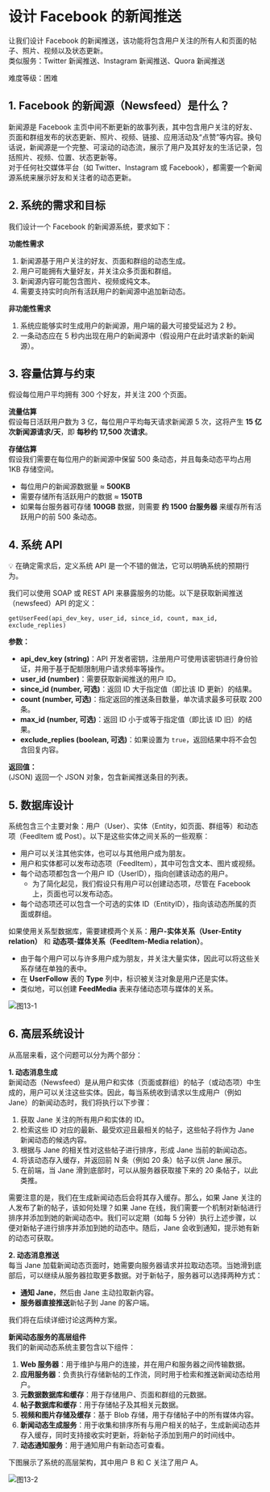 # 设计 Facebook 的新闻推送  

让我们设计 Facebook 的新闻推送，该功能将包含用户关注的所有人和页面的帖子、照片、视频以及状态更新。  
类似服务：Twitter 新闻推送、Instagram 新闻推送、Quora 新闻推送  

难度等级：困难  

## 1. Facebook 的新闻源（Newsfeed）是什么？  
新闻源是 Facebook 主页中间不断更新的故事列表，其中包含用户关注的好友、页面和群组发布的状态更新、照片、视频、链接、应用活动及“点赞”等内容。换句话说，新闻源是一个完整、可滚动的动态流，展示了用户及其好友的生活记录，包括照片、视频、位置、状态更新等。  
对于任何社交媒体平台（如 Twitter、Instagram 或 Facebook），都需要一个新闻源系统来展示好友和关注者的动态更新。  

## 2. 系统的需求和目标  
我们设计一个 Facebook 的新闻源系统，要求如下：  

**功能性需求**  
1. 新闻源基于用户关注的好友、页面和群组的动态生成。  
2. 用户可能拥有大量好友，并关注众多页面和群组。  
3. 新闻源内容可能包含图片、视频或纯文本。  
4. 需要支持实时向所有活跃用户的新闻源中追加新动态。  

**非功能性需求**  
1. 系统应能够实时生成用户的新闻源，用户端的最大可接受延迟为 2 秒。  
2. 一条动态应在 5 秒内出现在用户的新闻源中（假设用户在此时请求新的新闻源）。  

## 3. 容量估算与约束  
假设每位用户平均拥有 300 个好友，并关注 200 个页面。  

**流量估算**  
假设每日活跃用户数为 3 亿，每位用户平均每天请求新闻源 5 次，这将产生 **15 亿次新闻源请求/天**，即 **每秒约 17,500 次请求**。  

**存储估算**  
假设我们需要在每位用户的新闻源中保留 500 条动态，并且每条动态平均占用 1KB 存储空间。  
- 每位用户的新闻源数据量 ≈ **500KB**  
- 需要存储所有活跃用户的数据 ≈ **150TB**  
- 如果每台服务器可存储 **100GB** 数据，则需要 **约 1500 台服务器** 来缓存所有活跃用户的前 500 条动态。

## 4. 系统 API  

💡 在确定需求后，定义系统 API 是一个不错的做法，它可以明确系统的预期行为。  

我们可以使用 SOAP 或 REST API 来暴露服务的功能。以下是获取新闻推送（newsfeed）API 的定义：  

```
getUserFeed(api_dev_key, user_id, since_id, count, max_id, exclude_replies)
```

**参数：**  
- **api_dev_key (string)**：API 开发者密钥，注册用户可使用该密钥进行身份验证，并用于基于配额限制用户请求频率等操作。  
- **user_id (number)**：需要获取新闻推送的用户 ID。  
- **since_id (number, 可选)**：返回 ID 大于指定值（即比该 ID 更新）的结果。  
- **count (number, 可选)**：指定返回的推送条目数量，单次请求最多可获取 200 条。  
- **max_id (number, 可选)**：返回 ID 小于或等于指定值（即比该 ID 旧）的结果。  
- **exclude_replies (boolean, 可选)**：如果设置为 `true`，返回结果中将不会包含回复内容。  

**返回值：**  
(JSON) 返回一个 JSON 对象，包含新闻推送条目的列表。

## 5. 数据库设计  

系统包含三个主要对象：用户（User）、实体（Entity，如页面、群组等）和动态项（FeedItem 或 Post）。以下是这些实体之间关系的一些观察：  

- 用户可以关注其他实体，也可以与其他用户成为朋友。  
- 用户和实体都可以发布动态项（FeedItem），其中可包含文本、图片或视频。  
- 每个动态项都包含一个用户 ID（UserID），指向创建该动态的用户。  
  - 为了简化起见，我们假设只有用户可以创建动态项，尽管在 Facebook 上，页面也可以发布动态。  
- 每个动态项还可以包含一个可选的实体 ID（EntityID），指向该动态所属的页面或群组。  

如果使用关系型数据库，需要建模两个关系：**用户-实体关系（User-Entity relation）** 和 **动态项-媒体关系（FeedItem-Media relation）**。  
- 由于每个用户可以与许多用户成为朋友，并关注大量实体，因此可以将这些关系存储在单独的表中。  
- 在 **UserFollow** 表的 **Type** 列中，标识被关注对象是用户还是实体。  
- 类似地，可以创建 **FeedMedia** 表来存储动态项与媒体的关系。

![图13-1](/grokking/f13-1.png)

## 6. 高层系统设计  

从高层来看，这个问题可以分为两个部分：  

**1. 动态消息生成**  
新闻动态（Newsfeed）是从用户和实体（页面或群组）的帖子（或动态项）中生成的，用户可以关注这些实体。因此，每当系统收到请求以生成用户（例如 Jane）的新闻动态时，我们将执行以下步骤：  

1. 获取 Jane 关注的所有用户和实体的 ID。  
2. 检索这些 ID 对应的最新、最受欢迎且最相关的帖子，这些帖子将作为 Jane 新闻动态的候选内容。  
3. 根据与 Jane 的相关性对这些帖子进行排序，形成 Jane 当前的新闻动态。  
4. 将该动态存入缓存，并返回前 N 条（例如 20 条）帖子以供 Jane 展示。  
5. 在前端，当 Jane 滑到底部时，可以从服务器获取接下来的 20 条帖子，以此类推。  

需要注意的是，我们在生成新闻动态后会将其存入缓存。那么，如果 Jane 关注的人发布了新的帖子，该如何处理？如果 Jane 在线，我们需要一个机制对新帖进行排序并添加到她的新闻动态中。我们可以定期（如每 5 分钟）执行上述步骤，以便对新帖子进行排序并添加到她的动态中。随后，Jane 会收到通知，提示她有新的动态可获取。  

**2. 动态消息推送**  
每当 Jane 加载新闻动态页面时，她需要向服务器请求并拉取动态项。当她滑到底部后，可以继续从服务器拉取更多数据。对于新帖子，服务器可以选择两种方式：  
- **通知 Jane**，然后由 Jane 主动拉取新内容。  
- **服务器直接推送**新帖子到 Jane 的客户端。  

我们将在后续详细讨论这两种方案。  

**新闻动态服务的高层组件**  
我们的新闻动态系统主要包含以下组件：  

1. **Web 服务器**：用于维护与用户的连接，并在用户和服务器之间传输数据。  
2. **应用服务器**：负责执行存储新帖的工作流，同时用于检索和推送新闻动态给用户。  
3. **元数据数据库和缓存**：用于存储用户、页面和群组的元数据。  
4. **帖子数据库和缓存**：用于存储帖子及其相关元数据。  
5. **视频和图片存储及缓存**：基于 Blob 存储，用于存储帖子中的所有媒体内容。  
6. **新闻动态生成服务**：用于收集和排序所有与用户相关的帖子，生成新闻动态并存入缓存，同时支持接收实时更新，将新帖子添加到用户的时间线中。  
7. **动态通知服务**：用于通知用户有新动态可查看。  

下图展示了系统的高层架构，其中用户 B 和 C 关注了用户 A。

![图13-2](/grokking/f13-2.png)
